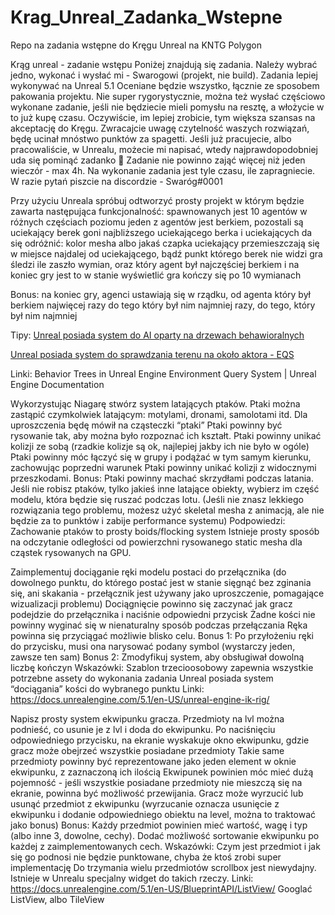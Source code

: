# Krag_Unreal_Zadanka_Wstepne
Repo na zadania wstępne do Kręgu Unreal na KNTG Polygon

Krąg unreal - zadanie wstępu
Poniżej znajdują się zadania. Należy wybrać jedno, wykonać i wysłać mi - Swarogowi (projekt, nie build). Zadania lepiej wykonywać na Unreal 5.1
Oceniane będzie wszystko, łącznie ze sposobem pakowania projektu. Nie super rygorystycznie, można też wysłać częściowo wykonane zadanie, jeśli nie będziecie mieli pomysłu na resztę, a włożycie w to już kupę czasu. Oczywiście, im lepiej zrobicie, tym większa szansas na akceptację do Kręgu. Zwracajcie uwagę czytelność waszych rozwiązań, będę ucinał mnóstwo punktów za spagetti.
Jeśli już pracujecie, albo pracowaliście, w Unrealu, możecie mi napisać, wtedy najprawdopodobniej uda się pominąć zadanko 🙂 
Zadanie nie powinno zająć więcej niż jeden wieczór - max 4h.
Na wykonanie zadania jest tyle czasu, ile zapragniecie.
W razie pytań piszcie na discordzie - Swaróg#0001


Przy użyciu Unreala spróbuj odtworzyć prosty projekt w którym będzie zawarta następująca funkcjonalność:
spawnowanych jest 10 agentów w różnych częściach poziomu
jeden z agentów jest berkiem, pozostali są uciekający
berek goni najbliższego uciekającego
berka i uciekających da się odróżnić: kolor mesha albo jakaś czapka
uciekający przemieszczają się w miejsce najdalej od uciekającego, bądź punkt którego berek nie widzi
gra śledzi ile zaszło wymian, oraz który agent był najczęściej berkiem i na koniec gry jest to w stanie wyświetlić
gra kończy się po 10 wymianach


Bonus:
na koniec gry, agenci ustawiają się w rządku, od agenta który był berkiem najwięcej razy do tego który był nim najmniej razy, do tego, który był nim najmniej


Tipy:
[Unreal posiada system do AI oparty na drzewach behawioralnych](https://docs.unrealengine.com/5.0/en-US/behavior-trees-in-unreal-engine/)

[Unreal posiada system do sprawdzania terenu na około aktora - EQS](https://docs.unrealengine.com/4.26/en-US/InteractiveExperiences/ArtificialIntelligence/EQS)

Linki:
Behavior Trees in Unreal Engine
Environment Query System | Unreal Engine Documentation


Wykorzystując Niagarę stwórz system latających ptaków. Ptaki można zastąpić czymkolwiek latającym: motylami, dronami, samolotami itd. Dla uproszczenia będę mówił na cząsteczki “ptaki”
Ptaki powinny być rysowanie tak, aby można było rozpoznać ich kształt.
Ptaki powinny unikać kolizji ze sobą (rzadkie kolizje są ok, najlepiej jakby ich nie było w ogóle)
Ptaki powinny móc łączyć się w grupy i podążać w tym samym kierunku, zachowując poprzedni warunek
Ptaki powinny unikać kolizji z widocznymi przeszkodami.
Bonus:
Ptaki powinny machać skrzydłami podczas latania. Jeśli nie robisz ptaków, tylko jakieś inne latające obiekty, wybierz im część modelu, która będzie się ruszać podczas lotu.  (Jeśli nie znasz lekkiego rozwiązania tego problemu, możesz użyć skeletal mesha z animacją, ale nie będzie za to punktów i zabije performance systemu)
Podpowiedzi:
Zachowanie ptaków to prosty boids/flocking system
Istnieje prosty sposób na odczytanie odległości od powierzchni rysowanego static mesha dla cząstek rysowanych na GPU.


Zaimplementuj dociąganie ręki modelu postaci do przełącznika (do dowolnego punktu, do którego postać jest w stanie sięgnąć bez zginania się, ani skakania - przełącznik jest używany jako uproszczenie, pomagające wizualizacji problemu)
Dociągnięcie powinno się zaczynać jak gracz podejdzie do przełącznika i naciśnie odpowiedni przycisk
Żadne kości nie powinny wyginać się w nienaturalny sposób podczas przełączania
Ręka powinna się przyciągać możliwie blisko celu.
Bonus 1:
Po przyłożeniu ręki do przycisku, musi ona narysować podany symbol (wystarczy jeden, zawsze ten sam)
Bonus 2:
Zmodyfikuj system, aby obsługiwał dowolną liczbę kończyn
Wskazówki:
Szablon trzecioosobowy zapewnia wszystkie potrzebne assety do wykonania zadania
Unreal posiada system “dociągania” kości do wybranego punktu
Linki:
 https://docs.unrealengine.com/5.1/en-US/unreal-engine-ik-rig/


Napisz prosty system ekwipunku gracza.
Przedmioty na lvl można podnieść, co usunie je z lvl i doda do ekwipunku.
Po naciśnięciu odpowiedniego przycisku, na ekranie wyskakuje okno ekwipunku, gdzie gracz może obejrzeć wszystkie posiadane przedmioty
Takie same przedmioty powinny być reprezentowane jako jeden element w oknie ekwipunku, z zaznaczoną ich ilością 
Ekwipunek powinien móc mieć dużą pojemność - jeśli wszystkie posiadane przedmioty nie mieszczą się na ekranie, powinna być możliwość przewijania.
Gracz może wyrzucić lub usunąć przedmiot z ekwipunku (wyrzucanie oznacza usunięcie z ekwipunku i dodanie odpowiedniego obiektu na level, można to traktować jako bonus)
Bonus:
Każdy przedmiot powinien mieć wartość, wagę i typ (albo inne 3, dowolne, cechy). Dodać możliwość sortowanie ekwipunku po każdej z zaimplementowanych cech.
	Wskazówki:
Czym jest przedmiot i jak się go podnosi nie będzie punktowane, chyba że ktoś zrobi super implementację
Do trzymania wielu przedmiotów scrollbox jest niewydajny. Istnieje w Unrealu specjalny widget do takich rzeczy.
	Linki: 
https://docs.unrealengine.com/5.1/en-US/BlueprintAPI/ListView/
Googlać ListView, albo TileView
